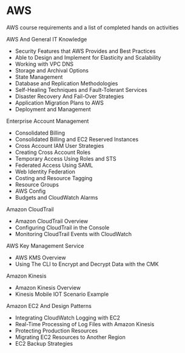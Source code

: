 # AWS
AWS course requirements and a list of completed hands on activities

AWS And General IT Knowledge  
- Security Features that AWS Provides and Best Practices
- Able to Design and Implement for Elasticity and Scalability
- Working with VPC DNS
- Storage and Archival Options
- State Management
- Database and Replication Methodologies
- Self-Healing Techniques and Fault-Tolerant Services
- Disaster Recovery And Fail-Over Strategies
- Application Migration Plans to AWS
- Deployment and Management

Enterprise Account Management
- Consolidated Billing
- Consolidated Billing and EC2 Reserved Instances
- Cross Account IAM User Strategies
- Creating Cross Account Roles
- Temporary Access Using Roles and STS
- Federated Access Using SAML
- Web Identity Federation
- Costing and Resource Tagging
- Resource Groups
- AWS Config
- Budgets and CloudWatch Alarms

Amazon CloudTrail
- Amazon CloudTrail Overview
- Configuring CloudTrail in the Console
- Monitoring CloudTrail Events with CloudWatch

AWS Key Management Service
- AWS KMS Overview
- Using The CLI to Encrypt and Decrypt Data with the CMK

Amazon Kinesis
- Amazon Kinesis Overview
- Kinesis Mobile IOT Scenario Example

Amazon EC2 And Design Patterns
- Integrating CloudWatch Logging with EC2
- Real-Time Processing of Log Files with Amazon Kinesis
- Protecting Production Resources 
- Migrating EC2 Resources to Another Region
- EC2 Backup Strategies
